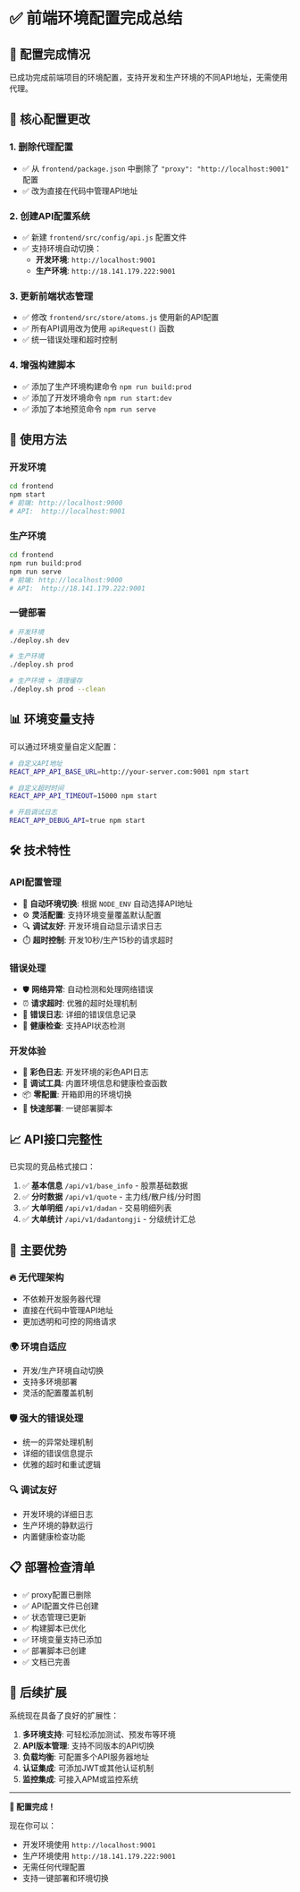 # ✅ 前端环境配置完成总结

## 🎯 配置完成情况

已成功完成前端项目的环境配置，支持开发和生产环境的不同API地址，无需使用代理。

## 🔧 核心配置更改

### 1. 删除代理配置
- ✅ 从 `frontend/package.json` 中删除了 `"proxy": "http://localhost:9001"` 配置
- ✅ 改为直接在代码中管理API地址

### 2. 创建API配置系统
- ✅ 新建 `frontend/src/config/api.js` 配置文件
- ✅ 支持环境自动切换：
  - **开发环境**: `http://localhost:9001` 
  - **生产环境**: `http://18.141.179.222:9001`

### 3. 更新前端状态管理
- ✅ 修改 `frontend/src/store/atoms.js` 使用新的API配置
- ✅ 所有API调用改为使用 `apiRequest()` 函数
- ✅ 统一错误处理和超时控制

### 4. 增强构建脚本
- ✅ 添加了生产环境构建命令 `npm run build:prod`
- ✅ 添加了开发环境命令 `npm run start:dev`
- ✅ 添加了本地预览命令 `npm run serve`

## 🚀 使用方法

### 开发环境
```bash
cd frontend
npm start
# 前端: http://localhost:9000
# API:  http://localhost:9001
```

### 生产环境
```bash
cd frontend
npm run build:prod
npm run serve
# 前端: http://localhost:9000
# API:  http://18.141.179.222:9001
```

### 一键部署
```bash
# 开发环境
./deploy.sh dev

# 生产环境  
./deploy.sh prod

# 生产环境 + 清理缓存
./deploy.sh prod --clean
```

## 📊 环境变量支持

可以通过环境变量自定义配置：

```bash
# 自定义API地址
REACT_APP_API_BASE_URL=http://your-server.com:9001 npm start

# 自定义超时时间
REACT_APP_API_TIMEOUT=15000 npm start

# 开启调试日志
REACT_APP_DEBUG_API=true npm start
```

## 🛠️ 技术特性

### API配置管理
- 🔄 **自动环境切换**: 根据 `NODE_ENV` 自动选择API地址
- ⚙️ **灵活配置**: 支持环境变量覆盖默认配置
- 🔍 **调试友好**: 开发环境自动显示请求日志
- ⏱️ **超时控制**: 开发10秒/生产15秒的请求超时

### 错误处理
- 🛡️ **网络异常**: 自动检测和处理网络错误
- ⏰ **请求超时**: 优雅的超时处理机制
- 📝 **错误日志**: 详细的错误信息记录
- 🔄 **健康检查**: 支持API状态检测

### 开发体验
- 🎨 **彩色日志**: 开发环境的彩色API日志
- 🧪 **调试工具**: 内置环境信息和健康检查函数
- 📦 **零配置**: 开箱即用的环境切换
- 🚀 **快速部署**: 一键部署脚本

## 📈 API接口完整性

已实现的竞品格式接口：

1. ✅ **基本信息** `/api/v1/base_info` - 股票基础数据
2. ✅ **分时数据** `/api/v1/quote` - 主力线/散户线/分时图
3. ✅ **大单明细** `/api/v1/dadan` - 交易明细列表
4. ✅ **大单统计** `/api/v1/dadantongji` - 分级统计汇总

## 🎯 主要优势

### 🔥 无代理架构
- 不依赖开发服务器代理
- 直接在代码中管理API地址
- 更加透明和可控的网络请求

### 🌍 环境自适应
- 开发/生产环境自动切换
- 支持多环境部署
- 灵活的配置覆盖机制

### 🛡️ 强大的错误处理
- 统一的异常处理机制
- 详细的错误信息提示
- 优雅的超时和重试逻辑

### 🔍 调试友好
- 开发环境的详细日志
- 生产环境的静默运行
- 内置健康检查功能

## 📋 部署检查清单

- ✅ proxy配置已删除
- ✅ API配置文件已创建
- ✅ 状态管理已更新
- ✅ 构建脚本已优化
- ✅ 环境变量支持已添加
- ✅ 部署脚本已创建
- ✅ 文档已完善

## 🔮 后续扩展

系统现在具备了良好的扩展性：

1. **多环境支持**: 可轻松添加测试、预发布等环境
2. **API版本管理**: 支持不同版本的API切换
3. **负载均衡**: 可配置多个API服务器地址
4. **认证集成**: 可添加JWT或其他认证机制
5. **监控集成**: 可接入APM或监控系统

---

**🎉 配置完成！** 

现在你可以：
- 开发环境使用 `http://localhost:9001`
- 生产环境使用 `http://18.141.179.222:9001`
- 无需任何代理配置
- 支持一键部署和环境切换 